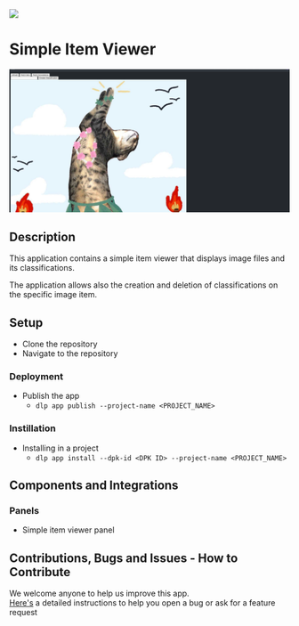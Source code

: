 <p align="left">
  <img align="center" height="40mm" src="https://mk0dataloop4fni44fjg.kinstacdn.com/wp-content/uploads/2020/03/logo.svg">
</p>

# Simple Item Viewer

![Item Viewer Example](/docs/assets/viewer-demo.png)

## Description

This application contains a simple item viewer that displays image files and its classifications.

The application allows also the creation and deletion of classifications on the specific image item.

## Setup

- Clone the repository
- Navigate to the repository

### Deployment

- Publish the app
  - `dlp app publish --project-name <PROJECT_NAME>`

### Instillation

- Installing in a project
  - `dlp app install --dpk-id <DPK ID> --project-name <PROJECT_NAME>`

## Components and Integrations

### Panels

- Simple item viewer panel

## Contributions, Bugs and Issues - How to Contribute

We welcome anyone to help us improve this app.  
[Here's](CONTRIBUTING.md) a detailed instructions to help you open a bug or ask for a feature request
